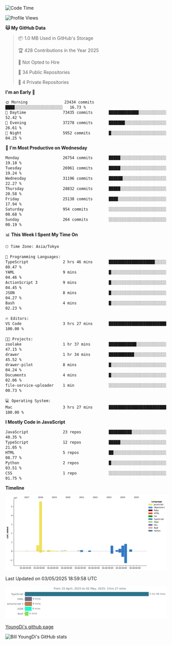 <!--START_SECTION:waka-->
![Code Time](http://img.shields.io/badge/Code%20Time-1%2C290%20hrs%203%20mins-blue)

![Profile Views](http://img.shields.io/badge/Profile%20Views-0-blue)

**🐱 My GitHub Data** 

> 📦 1.0 MB Used in GitHub's Storage 
 > 
> 🏆 428 Contributions in the Year 2025
 > 
> 🚫 Not Opted to Hire
 > 
> 📜 34 Public Repositories 
 > 
> 🔑 4 Private Repositories 
 > 
**I'm an Early 🐤** 

```text
🌞 Morning                23434 commits       ████░░░░░░░░░░░░░░░░░░░░░   16.73 % 
🌆 Daytime                73435 commits       █████████████░░░░░░░░░░░░   52.42 % 
🌃 Evening                37278 commits       ███████░░░░░░░░░░░░░░░░░░   26.61 % 
🌙 Night                  5952 commits        █░░░░░░░░░░░░░░░░░░░░░░░░   04.25 % 
```
📅 **I'm Most Productive on Wednesday** 

```text
Monday                   26754 commits       █████░░░░░░░░░░░░░░░░░░░░   19.10 % 
Tuesday                  26961 commits       █████░░░░░░░░░░░░░░░░░░░░   19.24 % 
Wednesday                31196 commits       ██████░░░░░░░░░░░░░░░░░░░   22.27 % 
Thursday                 28832 commits       █████░░░░░░░░░░░░░░░░░░░░   20.58 % 
Friday                   25138 commits       ████░░░░░░░░░░░░░░░░░░░░░   17.94 % 
Saturday                 954 commits         ░░░░░░░░░░░░░░░░░░░░░░░░░   00.68 % 
Sunday                   264 commits         ░░░░░░░░░░░░░░░░░░░░░░░░░   00.19 % 
```


📊 **This Week I Spent My Time On** 

```text
🕑︎ Time Zone: Asia/Tokyo

💬 Programming Languages: 
TypeScript               2 hrs 46 mins       ████████████████████░░░░░   80.47 % 
YAML                     9 mins              █░░░░░░░░░░░░░░░░░░░░░░░░   04.46 % 
ActionScript 3           9 mins              █░░░░░░░░░░░░░░░░░░░░░░░░   04.45 % 
JSON                     8 mins              █░░░░░░░░░░░░░░░░░░░░░░░░   04.27 % 
Bash                     4 mins              █░░░░░░░░░░░░░░░░░░░░░░░░   02.23 % 

🔥 Editors: 
VS Code                  3 hrs 27 mins       █████████████████████████   100.00 % 

🐱‍💻 Projects: 
zoolake                  1 hr 37 mins        ████████████░░░░░░░░░░░░░   47.15 % 
drawer                   1 hr 34 mins        ███████████░░░░░░░░░░░░░░   45.52 % 
drawer-pilot             8 mins              █░░░░░░░░░░░░░░░░░░░░░░░░   04.24 % 
Documents                4 mins              █░░░░░░░░░░░░░░░░░░░░░░░░   02.06 % 
file-service-uploader    1 min               ░░░░░░░░░░░░░░░░░░░░░░░░░   00.73 % 

💻 Operating System: 
Mac                      3 hrs 27 mins       █████████████████████████   100.00 % 
```

**I Mostly Code in JavaScript** 

```text
JavaScript               23 repos            ██████████░░░░░░░░░░░░░░░   40.35 % 
TypeScript               12 repos            █████░░░░░░░░░░░░░░░░░░░░   21.05 % 
HTML                     5 repos             ██░░░░░░░░░░░░░░░░░░░░░░░   08.77 % 
Python                   2 repos             █░░░░░░░░░░░░░░░░░░░░░░░░   03.51 % 
CSS                      1 repo              ░░░░░░░░░░░░░░░░░░░░░░░░░   01.75 % 
```



**Timeline**

![Lines of Code chart](https://raw.githubusercontent.com/Youngdi/Youngdi/master/assets/bar_graph.png)


 Last Updated on 03/05/2025 18:59:58 UTC
<!--END_SECTION:waka-->

![wakatime](./images/stat.svg)

[YoungDi's github page](https://youngdi.github.io)

![Bill YoungDi's GitHub stats](https://github-readme-stats.vercel.app/api?username=youngdi&count_private=true&show_icons=true)
